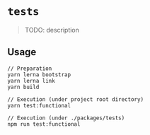 # `tests`

> TODO: description

## Usage

```
// Preparation
yarn lerna bootstrap
yarn lerna link
yarn build

// Execution (under project root directory)
yarn test:functional

// Execution (under ./packages/tests)
npm run test:functional
```
